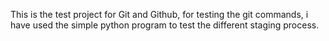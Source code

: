 This is the test project for Git and Github, for testing the git commands, i have used the simple python program to test the different staging process.
